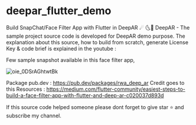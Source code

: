 # deepar_flutter_demo

Build SnapChat/Face Filter App with Flutter in DeepAR ☄
🌜🌛
DeepAR - The sample project source code is developed for DeepAR demo purpose. The explanation about this source, how to build from scratch, generate License Key & code brief is explained in the youtube : 

Few sample snapshot available in this face filter app,

![oie_0DSrAGhtwtBk](https://user-images.githubusercontent.com/37884888/232224414-6925a3fb-5bd9-4c76-a990-79f8adde832d.png)


Package pub.dev : https://pub.dev/packages/rwa_deep_ar
Credit goes to this Resources : https://medium.com/flutter-community/easiest-steps-to-build-a-face-filter-app-with-flutter-and-deep-ar-c020037d893d


If this source code helped someone please dont forget to give star ⭐ and subscribe my channel.

